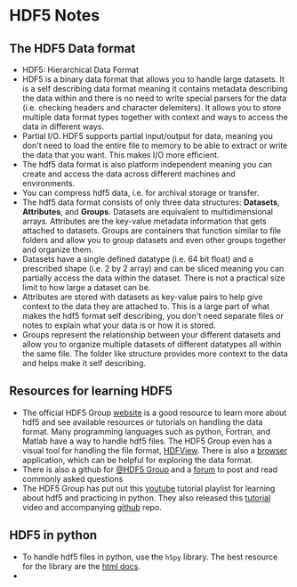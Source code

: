 # HDF5 Notes

## The HDF5 Data format

- HDF5: Hierarchical Data Format
- HDF5 is a binary data format that allows you to handle large datasets. It is a self describing data format meaning it contains metadata describing the data within and there is no need to write special parsers for the data (i.e. checking headers and character delemiters). It allows you to store multiple data format types together with context and ways to access the data in different ways.
- Partial I/O. HDF5 supports partial input/output for data, meaning you don't need to load the entire file to memory to be able to extract or write the data that you want. This makes I/O more efficient.
- The hdf5 data format is also platform independent meaning you can create and access the data across different machines and environments. 
- You can compress hdf5 data, i.e. for archival storage or transfer.
- The hdf5 data format consists of only three data structures: **Datasets**, **Attributes**, and **Groups**. Datasets are equivalent to multidimensional arrays. Attributes are the key-value metadata information that gets attached to datasets. Groups are containers that function similar to file folders and allow you to group datasets and even other groups together and organize them. 
- Datasets have a single defined datatype (i.e. 64 bit float) and a prescribed shape (i.e. 2 by 2 array) and can be sliced meaning you can partially access the data within the dataset. There is not a practical size limit to how large a dataset can be. 
- Attributes are stored with datasets as key-value pairs to help give context to the data they are attached to. This is a large part of what makes the hdf5 format self describing, you don't need separate files or notes to explain what your data is or how it is stored.
- Groups represent the relationship between your different datasets and allow you to organize multiple datasets of different datatypes all within the same file. The folder like structure provides more context to the data and helps make it self describing.
## Resources for learning HDF5

- The official HDF5 Group [website][hdf5] is a good resource to learn more about hdf5 and see available resources or tutorials on handling the data format. Many programming languages such as python, Fortran, and Matlab have a way to handle hdf5 files. The HDF5 Group even has a visual tool for handling the file format, [HDFView][hdfview]. There is also a [browser][myhdf5] application, which can be helpful for exploring the data format.
- There is also a github for [@HDF5 Group][hdf5_git] and a [forum][hdforum] to post and read commonly asked questions
- The HDF5 Group has put out this [youtube][hdf5yt] tutorial playlist for learning about hdf5 and practicing in python. They also released this [tutorial][hdf5tut] video and accompanying [github][hdf5tut_git] repo.

## HDF5 in python

- To handle hdf5 files in python, use the `h5py` library. The best resource for the library are the [html docs][h5py_doc].
- [hdf5]: https://www.hdfgroup.org/
  [hdfview]: https://www.hdfgroup.org/download-hdfview/
  [myhdf5]: https://myhdf5.hdfgroup.org/
  [hdf5yt]: https://youtu.be/S74Kc8QYDac?si=20HfSIq7xQBjiItB
  [hdf5tut]: https://youtu.be/3ndbhId2vuY?si=tWEDAtwbOT0of3Xq
  [hdf5tut_git]: https://github.com/HDFGroup/hdf5-tutorial#
  [hdf5_git]: https://github.com/HDFGroup
  [hdforum]: https://forum.hdfgroup.org/
  [h5py_doc]: https://forum.hdfgroup.org/
